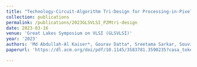 ```yaml
---
title: "Technology-Circuit-Algorithm Tri-Design for Processing-in-Pixel-in-Memory (P2M)"
collection: publications
permalink: /publications/2023GLSVLSI_P2Mtri-design
date: 2023-03-16
venue: 'Great Lakes Symposium on VLSI (GLSVLSI)'
year: '2023'
authors: 'Md Abdullah-Al Kaiser*, Gourav Datta*, Sreetama Sarkar, Souvik Kundu, Zihan Yin, Manas Garg, Ajey P. Jacob, Peter A. Beerel, Akhilesh R. Jaiswal'
paperurl: 'https://dl.acm.org/doi/pdf/10.1145/3583781.3590235?casa_token=8zkWD0DcEWQAAAAA:0sRAw_1DlCG5d4zjbKfSDOkTeaXPxqrix2tfcXM0st-22URZ-0t7J14M2B_AH2MUyviBR_cFowWRyQ'

---
```

